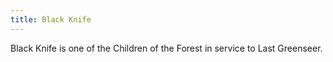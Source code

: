```yaml
---
title: Black Knife
---
```


Black Knife is one of the Children of the Forest in service to Last Greenseer.


